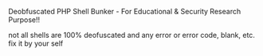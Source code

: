 Deobfuscated PHP Shell Bunker - For Educational & Security Research Purpose!!

not all shells are 100% deofuscated and any error or error code, blank, etc. fix it by your self
